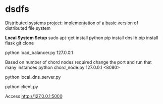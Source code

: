 # dsdfs
Distributed systems project: implementation of a basic version of distributed file system

**Local System Setup**
sudo apt-get install python
pip install dnslib
pip install flask
git clone



python load_balancer.py 127.0.0.1

Based on number of chord nodes required change the port and run that many instances
python chord_node.py 127.0.0.1 <8080> 

python local_dns_server.py

python client.py

Access http://127.0.0.1:5000
